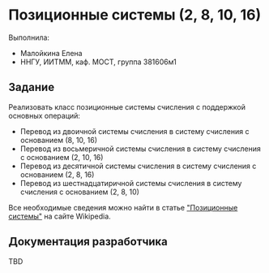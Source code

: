 # Позиционные системы (2, 8, 10, 16)

Выполнила:

 - Малойкина Елена
 - ННГУ, ИИТММ, каф. МОСТ, группа 381606м1

## Задание

Реализовать класс позиционные системы счисления с поддержкой основных операций:

 - Перевод из двоичной системы счисления в систему счисления с основанием (8, 10, 16)
 - Перевод из восьмеричной системы счисления в систему счисления с основанием (2, 10, 16)
 - Перевод из десятичной системы счисления в систему счисления с основанием (2, 8, 16)
 - Перевод из шестнадцатиричной системы счисления в систему счисления с основанием (2, 8, 10)


Все необходимые сведения можно найти в статье
["Позиционные системы"][Positional notation] на сайте Wikipedia.

## Документация разработчика

TBD

<!-- LINKS -->

[Positional notation]: https://ru.wikipedia.org/wiki/%D0%9F%D0%BE%D0%B7%D0%B8%D1%86%D0%B8%D0%BE%D0%BD%D0%BD%D0%B0%D1%8F_%D1%81%D0%B8%D1%81%D1%82%D0%B5%D0%BC%D0%B0_%D1%81%D1%87%D0%B8%D1%81%D0%BB%D0%B5%D0%BD%D0%B8%D1%8F
